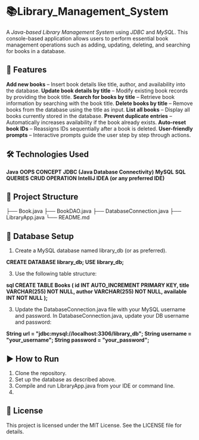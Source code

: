 #  📚Library_Management_System

A *Java-based Library Management System* using *JDBC* and *MySQL*. This console-based application allows users to perform essential book management operations such as adding, updating, deleting, and searching for books in a database.

## 🚀 Features

**Add new books** – Insert book details like title, author, and availability into the database.
**Update book details by title** – Modify existing book records by providing the book title.
**Search for books by title** – Retrieve book information by searching with the book title.
**Delete books by title** – Remove books from the database using the title as input.
**List all books** – Display all books currently stored in the database.
**Prevent duplicate entries** – Automatically increases availability if the book already exists.
**Auto-reset book IDs** – Reassigns IDs sequentially after a book is deleted.
**User-friendly prompts** – Interactive prompts guide the user step by step through actions.

## 🛠️ Technologies Used

**Java**
**OOPS CONCEPT**
**JDBC (Java Database Connectivity)**
**MySQL**
**SQL QUERIES**
**CRUD OPERATION**
**IntelliJ IDEA (or any preferred IDE)**

## 📂 Project Structure


├── Book.java
├── BookDAO.java
├── DatabaseConnection.java
├── LibraryApp.java
└── README.md


## 📓 Database Setup

1. Create a MySQL database named library_db (or as preferred).

**CREATE DATABASE library_db;
  USE library_db;**
   
3. Use the following table structure:

**sql
CREATE TABLE Books (
  id INT AUTO_INCREMENT PRIMARY KEY,
  title VARCHAR(255) NOT NULL,
  author VARCHAR(255) NOT NULL,
  available INT NOT NULL
);**


3. Update the DatabaseConnection.java file with your MySQL username and password.
In DatabaseConnection.java, update your DB username and password:

**String url = "jdbc:mysql://localhost:3306/library_db";
String username = "your_username";
String password = "your_password";**


## ▶️ How to Run

1. Clone the repository.
2. Set up the database as described above.
3. Compile and run LibraryApp.java from your IDE or command line.
4. 

## 📄 License

This project is licensed under the MIT License. See the LICENSE file for details.
